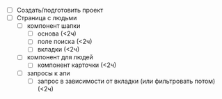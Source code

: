 - [ ] Создать/подготовить проект
- [ ] Страница с людьми  
  - [ ] компонент шапки
    - [ ] основа (<2ч)
    - [ ] поле поиска (<2ч)
    - [ ] вкладки (<2ч)
  - [ ] компонент для людей
    - [ ] компонент карточки (<2ч)
  - [ ] запросы к апи
    - [ ] запрос в зависимости от вкладки (или фильтровать потом) (<2ч)